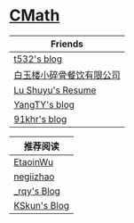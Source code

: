 # [CMath](http://cmath.cc)

| Friends                                                      |
| ------------------------------------------------------------ |
| [t532's blog](https://t532.github.io/)                       |
| [白玉楼小碎骨餐饮有限公司](https://yuumukonpaku.github.io/<br/>) |
| [Lu Shuyu's Resume](https://aqours.life/#)                   |
| [YangTY's blog](https://imyangty.com/)                       |
| [91khr's blog](https://91khr.github.io/index.html)           |

| 推荐阅读                                   |
| ------------------------------------------ |
| [EtaoinWu](https://etaoinwu.com/)          |
| [negiizhao](http://negiizhao.blog.uoj.ac/) |
| [_rqy's Blog](https://rqy.moe/)            |
| [KSkun's Blog](https://ksmeow.moe/)        |

